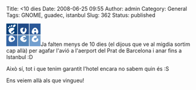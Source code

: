 Title: <10 dies
Date: 2008-06-25 09:55
Author: admin
Category: General
Tags: GNOME, guadec, istanbul
Slug: 362
Status: published

<img src="./wp-content/uploads/2007/12/guadec.png" data-align="right" alt="logotip de la GUADEC" />Ja falten menys de 10 dies (el dijous que ve al migdia sortim cap allà) per agafar l'avió a l'aerport del Prat de Barcelona i anar fins a Istanbul :D

Això sí, tot i que tenim garantit l'hotel encara no sabem quin és :S

Ens veiem allà als que vingueu!
